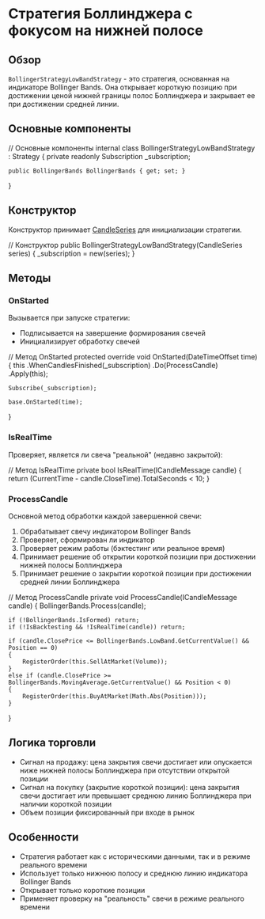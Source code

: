 # Стратегия Боллинджера с фокусом на нижней полосе

## Обзор

`BollingerStrategyLowBandStrategy` - это стратегия, основанная на индикаторе Bollinger Bands. Она открывает короткую позицию при достижении ценой нижней границы полос Боллинджера и закрывает ее при достижении средней линии.

## Основные компоненты

// Основные компоненты
internal class BollingerStrategyLowBandStrategy : Strategy
{
    private readonly Subscription _subscription;

    public BollingerBands BollingerBands { get; set; }
}

## Конструктор

Конструктор принимает [CandleSeries](xref:StockSharp.Algo.Candles.CandleSeries) для инициализации стратегии.

// Конструктор
public BollingerStrategyLowBandStrategy(CandleSeries series)
{
    _subscription = new(series);
}

## Методы

### OnStarted

Вызывается при запуске стратегии:

- Подписывается на завершение формирования свечей
- Инициализирует обработку свечей

// Метод OnStarted
protected override void OnStarted(DateTimeOffset time)
{
    this
        .WhenCandlesFinished(_subscription)
        .Do(ProcessCandle)
        .Apply(this);

    Subscribe(_subscription);

    base.OnStarted(time);
}

### IsRealTime

Проверяет, является ли свеча "реальной" (недавно закрытой):

// Метод IsRealTime
private bool IsRealTime(ICandleMessage candle)
{
    return (CurrentTime - candle.CloseTime).TotalSeconds < 10;
}

### ProcessCandle

Основной метод обработки каждой завершенной свечи:

1. Обрабатывает свечу индикатором Bollinger Bands
2. Проверяет, сформирован ли индикатор
3. Проверяет режим работы (бэктестинг или реальное время)
4. Принимает решение об открытии короткой позиции при достижении нижней полосы Боллинджера
5. Принимает решение о закрытии короткой позиции при достижении средней линии Боллинджера

// Метод ProcessCandle
private void ProcessCandle(ICandleMessage candle)
{
    BollingerBands.Process(candle);

    if (!BollingerBands.IsFormed) return;
    if (!IsBacktesting && !IsRealTime(candle)) return;

    if (candle.ClosePrice <= BollingerBands.LowBand.GetCurrentValue() && Position == 0)
    {
        RegisterOrder(this.SellAtMarket(Volume));
    }
    else if (candle.ClosePrice >= BollingerBands.MovingAverage.GetCurrentValue() && Position < 0)
    {
        RegisterOrder(this.BuyAtMarket(Math.Abs(Position)));
    }
}

## Логика торговли

- Сигнал на продажу: цена закрытия свечи достигает или опускается ниже нижней полосы Боллинджера при отсутствии открытой позиции
- Сигнал на покупку (закрытие короткой позиции): цена закрытия свечи достигает или превышает среднюю линию Боллинджера при наличии короткой позиции
- Объем позиции фиксированный при входе в рынок

## Особенности

- Стратегия работает как с историческими данными, так и в режиме реального времени
- Использует только нижнюю полосу и среднюю линию индикатора Bollinger Bands
- Открывает только короткие позиции
- Применяет проверку на "реальность" свечи в режиме реального времени